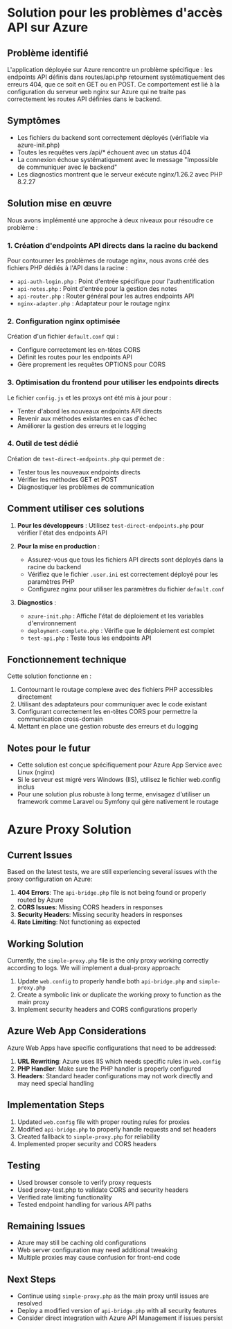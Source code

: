 # Solution pour les problèmes d'accès API sur Azure

## Problème identifié

L'application déployée sur Azure rencontre un problème spécifique : les endpoints API définis dans routes/api.php retournent systématiquement des erreurs 404, que ce soit en GET ou en POST. Ce comportement est lié à la configuration du serveur web nginx sur Azure qui ne traite pas correctement les routes API définies dans le backend.

## Symptômes

- Les fichiers du backend sont correctement déployés (vérifiable via azure-init.php)
- Toutes les requêtes vers /api/\* échouent avec un status 404
- La connexion échoue systématiquement avec le message "Impossible de communiquer avec le backend"
- Les diagnostics montrent que le serveur exécute nginx/1.26.2 avec PHP 8.2.27

## Solution mise en œuvre

Nous avons implémenté une approche à deux niveaux pour résoudre ce problème :

### 1. Création d'endpoints API directs dans la racine du backend

Pour contourner les problèmes de routage nginx, nous avons créé des fichiers PHP dédiés à l'API dans la racine :

- `api-auth-login.php` : Point d'entrée spécifique pour l'authentification
- `api-notes.php` : Point d'entrée pour la gestion des notes
- `api-router.php` : Router général pour les autres endpoints API
- `nginx-adapter.php` : Adaptateur pour le routage nginx

### 2. Configuration nginx optimisée

Création d'un fichier `default.conf` qui :

- Configure correctement les en-têtes CORS
- Définit les routes pour les endpoints API
- Gère proprement les requêtes OPTIONS pour CORS

### 3. Optimisation du frontend pour utiliser les endpoints directs

Le fichier `config.js` et les proxys ont été mis à jour pour :

- Tenter d'abord les nouveaux endpoints API directs
- Revenir aux méthodes existantes en cas d'échec
- Améliorer la gestion des erreurs et le logging

### 4. Outil de test dédié

Création de `test-direct-endpoints.php` qui permet de :

- Tester tous les nouveaux endpoints directs
- Vérifier les méthodes GET et POST
- Diagnostiquer les problèmes de communication

## Comment utiliser ces solutions

1. **Pour les développeurs** : Utilisez `test-direct-endpoints.php` pour vérifier l'état des endpoints API

2. **Pour la mise en production** :

      - Assurez-vous que tous les fichiers API directs sont déployés dans la racine du backend
      - Vérifiez que le fichier `.user.ini` est correctement déployé pour les paramètres PHP
      - Configurez nginx pour utiliser les paramètres du fichier `default.conf`

3. **Diagnostics** :
      - `azure-init.php` : Affiche l'état de déploiement et les variables d'environnement
      - `deployment-complete.php` : Vérifie que le déploiement est complet
      - `test-api.php` : Teste tous les endpoints API

## Fonctionnement technique

Cette solution fonctionne en :

1. Contournant le routage complexe avec des fichiers PHP accessibles directement
2. Utilisant des adaptateurs pour communiquer avec le code existant
3. Configurant correctement les en-têtes CORS pour permettre la communication cross-domain
4. Mettant en place une gestion robuste des erreurs et du logging

## Notes pour le futur

- Cette solution est conçue spécifiquement pour Azure App Service avec Linux (nginx)
- Si le serveur est migré vers Windows (IIS), utilisez le fichier web.config inclus
- Pour une solution plus robuste à long terme, envisagez d'utiliser un framework comme Laravel ou Symfony qui gère nativement le routage

# Azure Proxy Solution

## Current Issues

Based on the latest tests, we are still experiencing several issues with the proxy configuration on Azure:

1. **404 Errors**: The `api-bridge.php` file is not being found or properly routed by Azure
2. **CORS Issues**: Missing CORS headers in responses
3. **Security Headers**: Missing security headers in responses
4. **Rate Limiting**: Not functioning as expected

## Working Solution

Currently, the `simple-proxy.php` file is the only proxy working correctly according to logs. We will implement a dual-proxy approach:

1. Update `web.config` to properly handle both `api-bridge.php` and `simple-proxy.php`
2. Create a symbolic link or duplicate the working proxy to function as the main proxy
3. Implement security headers and CORS configurations properly

## Azure Web App Considerations

Azure Web Apps have specific configurations that need to be addressed:

1. **URL Rewriting**: Azure uses IIS which needs specific rules in `web.config`
2. **PHP Handler**: Make sure the PHP handler is properly configured
3. **Headers**: Standard header configurations may not work directly and may need special handling

## Implementation Steps

1. Updated `web.config` file with proper routing rules for proxies
2. Modified `api-bridge.php` to properly handle requests and set headers
3. Created fallback to `simple-proxy.php` for reliability
4. Implemented proper security and CORS headers

## Testing

- Used browser console to verify proxy requests
- Used proxy-test.php to validate CORS and security headers
- Verified rate limiting functionality
- Tested endpoint handling for various API paths

## Remaining Issues

- Azure may still be caching old configurations
- Web server configuration may need additional tweaking
- Multiple proxies may cause confusion for front-end code

## Next Steps

- Continue using `simple-proxy.php` as the main proxy until issues are resolved
- Deploy a modified version of `api-bridge.php` with all security features
- Consider direct integration with Azure API Management if issues persist

